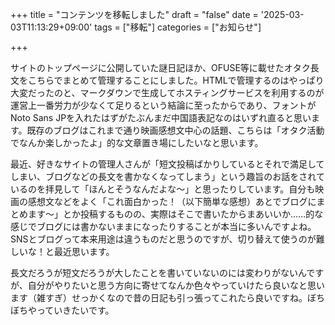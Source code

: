 +++
title = "コンテンツを移転しました"
draft = "false"
date = '2025-03-03T11:13:29+09:00'
tags = ["移転"]
categories = ["お知らせ"]

+++

サイトのトップページに公開していた謎日記ほか、OFUSE等に載せたオタク長文をこちらでまとめて管理することにしました。HTMLで管理するのはやっぱり大変だったのと、マークダウンで生成してホスティングサービスを利用するのが運営上一番労力が少なくて足りるという結論に至ったからであり、フォントがNoto Sans JPを入れたはずがたぶんまだ中国語表記なのはいずれ直ると思います。既存のブログはこれまで通り映画感想文中心の話題、こちらは「オタク活動でなんか楽しかったよ」的な文章置き場にしたいなと思います。

最近、好きなサイトの管理人さんが「短文投稿ばかりしているとそれで満足してしまい、ブログなどの長文を書かなくなってしまう」という趣旨のお話をされているのを拝見して「ほんとそうなんだよな〜」と思ったりしています。自分も映画の感想文などをよく「これ面白かった！（以下簡単な感想）あとでブログにまとめます〜」とか投稿するものの、実際はそこで書いたからまあいいか……的な感じでブログには書かないままになったりすることが本当に多いんですよね。SNSとブログって本来用途は違うものだと思うのですが、切り替えて使うのが難しいな！と最近思います。

長文だろうが短文だろうが大したことを書いていないのには変わりがないんですが、自分がやりたいと思う方向に寄せてなんか色々やっていけたら良いなと思います（雑すぎ）せっかくなので昔の日記も引っ張ってこれたら良いですね。ぼちぼちやっていきたいです。
